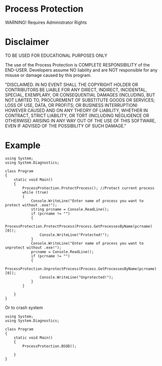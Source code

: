 # Process Protection
WARNING! Requires Administrator Rights
# Disclaimer
TO BE USED FOR EDUCATIONAL PURPOSES ONLY

The use of the Process Protection is COMPLETE RESPONSIBILITY of the END-USER. Developers assume NO liability and are NOT responsible for any misuse or damage caused by this program.

"DISCLAIMED. IN NO EVENT SHALL THE COPYRIGHT HOLDER OR CONTRIBUTORS BE LIABLE FOR ANY DIRECT, INDIRECT, INCIDENTAL, SPECIAL, EXEMPLARY, OR CONSEQUENTIAL DAMAGES (INCLUDING, BUT NOT LIMITED TO, PROCUREMENT OF SUBSTITUTE GOODS OR SERVICES; LOSS OF USE, DATA, OR PROFITS; OR BUSINESS INTERRUPTION) HOWEVER CAUSED AND ON ANY THEORY OF LIABILITY, WHETHER IN CONTRACT, STRICT LIABILITY, OR TORT (INCLUDING NEGLIGENCE OR OTHERWISE) ARISING IN ANY WAY OUT OF THE USE OF THIS SOFTWARE, EVEN IF ADVISED OF THE POSSIBILITY OF SUCH DAMAGE."
# Example
````
using System;
using System.Diagnostics;

class Program
{
	static void Main()
	{
		ProcessProtection.ProtectProcess(); //Protect current process
		while (true)
		{
			Console.WriteLine("Enter name of process you want to protect without .exe!");
			string prcname = Console.ReadLine();
			if (pcrname != "")
			{
				ProcessProtection.ProtectProcess(Process.GetProcessesByName(pcrname)[0]);
				Console.WriteLine("Protected!");
			}
			Console.WriteLine("Enter name of process you want to unprotect without .exe!");
			prcname = Console.ReadLine();
			if (pcrname != "")
			{
				ProcessProtection.UnprotectProcess(Process.GetProcessesByName(pcrname)[0]);
				Console.WriteLine("Unprotected!");
			}
		}
		
	}
}
````
Or to crash system
````
using System;
using System.Diagnostics;

class Program
{
	static void Main()
	{
		ProcessProtection.BSOD();
		
	}
}
````
